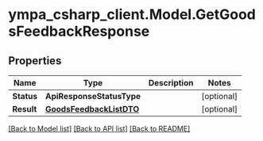# ympa_csharp_client.Model.GetGoodsFeedbackResponse

## Properties

Name | Type | Description | Notes
------------ | ------------- | ------------- | -------------
**Status** | **ApiResponseStatusType** |  | [optional] 
**Result** | [**GoodsFeedbackListDTO**](GoodsFeedbackListDTO.md) |  | [optional] 

[[Back to Model list]](../README.md#documentation-for-models) [[Back to API list]](../README.md#documentation-for-api-endpoints) [[Back to README]](../README.md)

